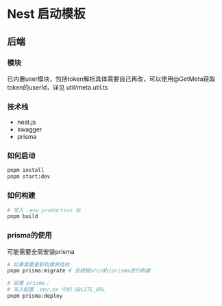 # Nest 启动模板

## 后端

### 模块

已内置user模块，包括token解析具体需要自己再改，可以使用@GetMeta获取token的userId，详见 util/meta.util.ts 

### 技术栈

- nest.js
- swagger
- prisma

### 如何启动

```bash
pnpm install 
pnpm start:dev
```

### 如何构建

```bash
# 写入 .env.production 后
pnpm build
```

### prisma的使用

可能需要全局安装prisma

```bash
# 如果需要重新构建表结构
pnpm prisma:migrate # 会根据src/db/prisma进行构建

# 部署 prisma：
# 写入配置 .env.xx 中的 SQLITE_URL
pnpm prisma:deploy 
```
